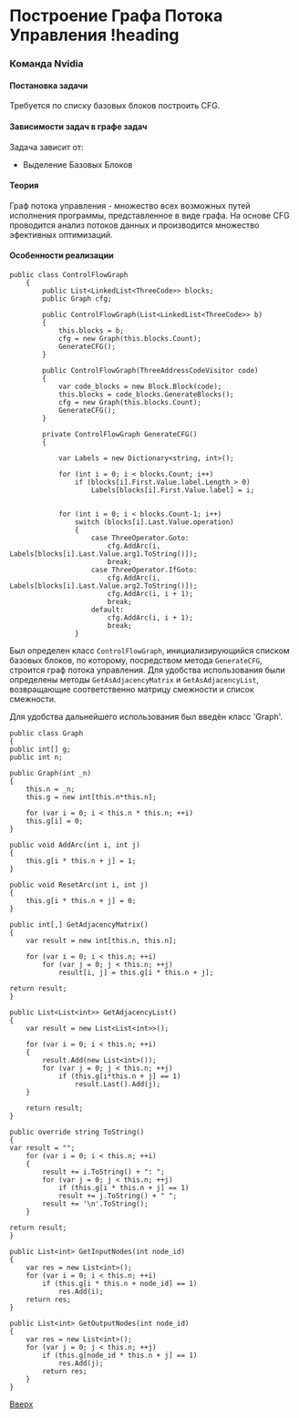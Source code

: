 # Построение Графа Потока Управления !heading

### Команда Nvidia

#### Постановка задачи
Требуется по списку базовых блоков построить CFG.

#### Зависимости задач в графе задач
Задача зависит от:
- Выделение Базовых Блоков

#### Теория
Граф потока управления - множество всех возможных путей исполнения программы, представленное в виде графa. На основе CFG проводится анализ потоков данных и производится множество эфективных оптимизаций.

#### Особенности реализации
```
public class ControlFlowGraph
    {
        public List<LinkedList<ThreeCode>> blocks;
        public Graph cfg;

        public ControlFlowGraph(List<LinkedList<ThreeCode>> b)
        {
            this.blocks = b;
            cfg = new Graph(this.blocks.Count);
            GenerateCFG();
        }

        public ControlFlowGraph(ThreeAddressCodeVisitor code)
        {
            var code_blocks = new Block.Block(code);
            this.blocks = code_blocks.GenerateBlocks();
            cfg = new Graph(this.blocks.Count);
            GenerateCFG();
        }

        private ControlFlowGraph GenerateCFG()
        {

            var Labels = new Dictionary<string, int>();

            for (int i = 0; i < blocks.Count; i++)
                if (blocks[i].First.Value.label.Length > 0)
                    Labels[blocks[i].First.Value.label] = i;


            for (int i = 0; i < blocks.Count-1; i++)
                switch (blocks[i].Last.Value.operation)
                {
                    case ThreeOperator.Goto:
                        cfg.AddArc(i, Labels[blocks[i].Last.Value.arg1.ToString()]);
                        break;
                    case ThreeOperator.IfGoto:
                        cfg.AddArc(i, Labels[blocks[i].Last.Value.arg2.ToString()]);
                        cfg.AddArc(i, i + 1);
                        break;
                    default:
                        cfg.AddArc(i, i + 1);
                        break;
                }
```
Был определен класс `ControlFlowGraph`, инициализирующийся списком базовых блоков, по которому, посредством метода `GenerateCFG`, строится граф потока управления. Для удобства использования были определены методы `GetAsAdjacencyMatrix` и `GetAsAdjacencyList`, возвращающие соответственно матрицу смежности и список смежности.

Для удобства дальнейшего использования был введён класс 'Graph'.
```
public class Graph
{
public int[] g;
public int n;

public Graph(int _n)
{
    this.n = _n;
    this.g = new int[this.n*this.n];

    for (var i = 0; i < this.n * this.n; ++i)
    this.g[i] = 0;
}

public void AddArc(int i, int j)
{
    this.g[i * this.n + j] = 1;
}

public void ResetArc(int i, int j)
{
    this.g[i * this.n + j] = 0;
}

public int[,] GetAdjacencyMatrix()
{
    var result = new int[this.n, this.n];

    for (var i = 0; i < this.n; ++i)
        for (var j = 0; j < this.n; ++j)
            result[i, j] = this.g[i * this.n + j];

return result;
}

public List<List<int>> GetAdjacencyList()
{
    var result = new List<List<int>>();

    for (var i = 0; i < this.n; ++i)
    {
        result.Add(new List<int>());
        for (var j = 0; j < this.n; ++j)
            if (this.g[i*this.n + j] == 1)
                result.Last().Add(j);
    }

    return result;
}

public override string ToString()
{
var result = "";
    for (var i = 0; i < this.n; ++i)
    {
        result += i.ToString() + ": ";
        for (var j = 0; j < this.n; ++j)
            if (this.g[i * this.n + j] == 1)
            result += j.ToString() + " ";
        result += '\n'.ToString();
    }

return result;
}

public List<int> GetInputNodes(int node_id)
{
    var res = new List<int>();
    for (var i = 0; i < this.n; ++i)
        if (this.g[i * this.n + node_id] == 1)
            res.Add(i);
    return res;
}

public List<int> GetOutputNodes(int node_id)
{
    var res = new List<int>();
    for (var j = 0; j < this.n; ++j)
        if (this.g[node_id * this.n + j] == 1)
            res.Add(j);
        return res;
    }
}
```

[Вверх](#содержание)
